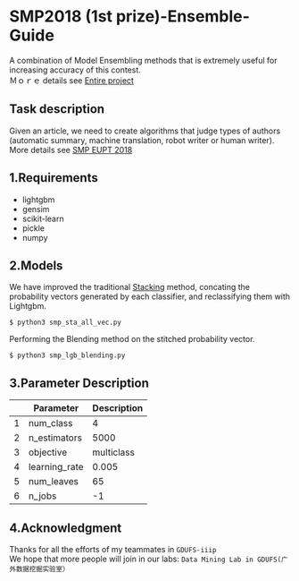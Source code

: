 # SMP2018 (1st prize)-Ensemble-Guide

A combination of Model Ensembling methods that is extremely useful for increasing accuracy of this contest.
</br >Ｍｏｒｅ details see [Entire project](https://github.com/Quincy1994/smp2018)

## Task description
Given an article, we need to create algorithms that judge types of authors (automatic summary, machine translation, robot writer or human writer). 
More details see [SMP EUPT 2018](https://www.biendata.com/competition/smpeupt2018/)

## 1.Requirements
* lightgbm
* gensim
* scikit-learn
* pickle
* numpy

## 2.Models
We have improved the traditional [Stacking](https://zhuanlan.zhihu.com/p/26890738 "悬停显示") method, concating the probability vectors generated by each classifier, and reclassifying them with Lightgbm.

    $ python3 smp_sta_all_vec.py
Performing the Blending method on the stitched probability vector.

    $ python3 smp_lgb_blending.py


## 3.Parameter Description
|  | Parameter |Description  |
| ------------ | ------------ | ------------ |
|1|num_class| 4 |
|2|n_estimators| 5000 |
|3|objective| multiclass |
|4|learning_rate| 0.005 |
|5|num_leaves| 65 |
|6|n_jobs| -1 |

## 4.Acknowledgment
Thanks for all the efforts of my teammates in `GDUFS-iiip` 
</br> We hope that more people will join in our labs: `Data Mining Lab in GDUFS(广外数据挖掘实验室）`


